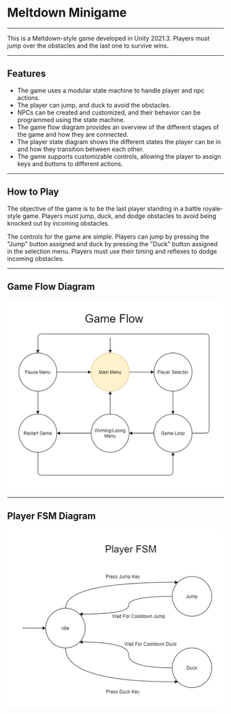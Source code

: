# Meltdown Minigame
---------------------

This is a Meltdown-style game developed in Unity 2021.3. Players must jump over the obstacles and the last one to survive wins.

-----------
Features
------------

- The game uses a modular state machine to handle player and npc actions. <br>
- The player can jump, and duck to avoid the obstacles.<br>
- NPCs can be created and customized, and their behavior can be programmed using the state machine.<br>
- The game flow diagram provides an overview of the different stages of the game and how they are connected.<br>
- The player state diagram shows the different states the player can be in and how they transition between each other.<br>
- The game supports customizable controls, allowing the player to assign keys and buttons to different actions.<br>

-----------
How to Play
------------

The objective of the game is to be the last player standing in a battle royale-style game. Players must jump, duck, and dodge obstacles to avoid being knocked out by incoming obstacles. 

The controls for the game are simple. Players can jump by pressing the "Jump" button assigned and duck by pressing the "Duck" button assigned in the selection menu. Players must use their timing and reflexes to dodge incoming obstacles.

-----------
Game Flow Diagram
------------
![alt text](https://github.com/FcoReyesV/MeltdownMinigame/blob/86b811d8519aafef2afc527d33baab831e359e8c/Assets/Diagrams/Meltdown%20Diagrams_GameFlow.jpg)

-----------
Player FSM Diagram
------------
![alt text](https://github.com/FcoReyesV/MeltdownMinigame/blob/86b811d8519aafef2afc527d33baab831e359e8c/Assets/Diagrams/Meltdown%20Diagrams_PlayerFSM.jpg)
